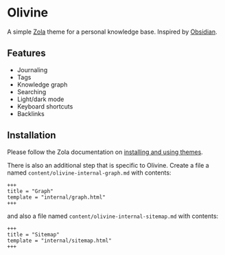 
# Olivine

A simple [Zola](https://github.com/getzola/zola) theme for a personal knowledge
base. Inspired by [Obsidian](https://obsidian.md).

## Features

* Journaling
* Tags
* Knowledge graph
* Searching
* Light/dark mode
* Keyboard shortcuts
* Backlinks

## Installation

Please follow the Zola documentation on [installing and using
themes](https://www.getzola.org/documentation/themes/installing-and-using-themes/).

There is also an additional step that is specific to Olivine. Create a file a
named `content/olivine-internal-graph.md` with contents:
```
+++
title = "Graph"
template = "internal/graph.html"
+++
```
and also a file named `content/olivine-internal-sitemap.md` with contents:
```
+++
title = "Sitemap"
template = "internal/sitemap.html"
+++
```

